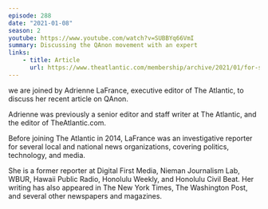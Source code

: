 ```yaml
---
episode: 288
date: "2021-01-08"
season: 2
youtube: https://www.youtube.com/watch?v=SUBBYq66VmI
summary: Discussing the QAnon movement with an expert
links:
    - title: Article
      url: https://www.theatlantic.com/membership/archive/2021/01/for-subscribers-where-qanon-goes-from-here/617602
---
```

we are joined by Adrienne LaFrance, executive editor of The Atlantic, to
discuss her recent article on QAnon.

Adrienne was previously a senior editor and staff writer at The Atlantic, and
the editor of TheAtlantic.com.

Before joining The Atlantic in 2014, LaFrance was an investigative reporter for
several local and national news organizations, covering politics, technology,
and media.

She is a former reporter at Digital First Media, Nieman Journalism Lab, WBUR,
Hawaii Public Radio, Honolulu Weekly, and Honolulu Civil Beat. Her writing has
also appeared in The New York Times, The Washington Post, and several other
newspapers and magazines.
